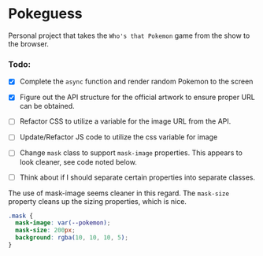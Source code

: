 # Pokeguess

Personal project that takes the `Who's that Pokemon` game from the show to the browser.

### Todo:

- [x] Complete the `async` function and render random Pokemon to the screen

- [x] Figure out the API structure for the official artwork to ensure proper URL can be obtained.

- [ ] Refactor CSS to utilize a variable for the image URL from the API.

- [ ] Update/Refactor JS code to utilize the css variable for image

- [ ] Change `mask` class to support `mask-image` properties. This appears to look cleaner, see code noted below.

- [ ] Think about if I should separate certain properties into separate classes.



The use of mask-image seems cleaner in this regard. The `mask-size` property cleans up the sizing properties, which is nice.

```css
.mask {
  mask-image: var(--pokemon);
  mask-size: 200px;
  background: rgba(10, 10, 10, 5);
}
```
